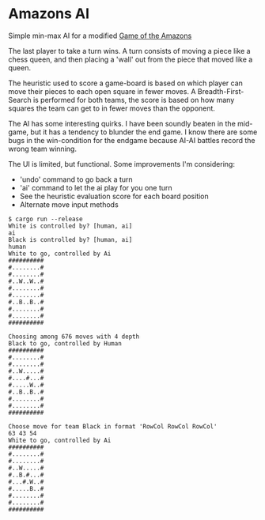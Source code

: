 # Amazons AI

Simple min-max AI for a modified
[Game of the Amazons](https://en.wikipedia.org/wiki/Game_of_the_Amazons)

The last player to take a turn wins. A turn consists of moving a piece like a
chess queen, and then placing a 'wall' out from the piece that moved like a queen.

The heuristic used to score a game-board is based on which player can move
their pieces to each open square in fewer moves. A Breadth-First-Search is
performed for both teams, the score is based on how many squares the team can
get to in fewer moves than the opponent.

The AI has some interesting quirks. I have been soundly beaten in the mid-game,
but it has a tendency to blunder the end game. I know there are some bugs in
the win-condition for the endgame because AI-AI battles record the wrong team
winning.

The UI is limited, but functional. Some improvements I'm considering:

* 'undo' command to go back a turn
* 'ai' command to let the ai play for you one turn
* See the heuristic evaluation score for each board position
* Alternate move input methods

```
$ cargo run --release
White is controlled by? [human, ai]
ai
Black is controlled by? [human, ai]
human
White to go, controlled by Ai
##########
#........#
#........#
#..W..W..#
#........#
#........#
#..B..B..#
#........#
#........#
##########

Choosing among 676 moves with 4 depth
Black to go, controlled by Human
##########
#........#
#........#
#..W.....#
#....#...#
#.....W..#
#..B..B..#
#........#
#........#
##########

Choose move for team Black in format 'RowCol RowCol RowCol'
63 43 54
White to go, controlled by Ai
##########
#........#
#........#
#..W.....#
#..B.#...#
#...#.W..#
#.....B..#
#........#
#........#
##########

```
